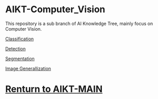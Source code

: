 # AIKT-Computer_Vision
This repository is a sub branch of AI Knowledge Tree, mainly focus on Computer Vision.

[Classification](https://github.com/RenMin1991/AIKT-Computer_Vision/blob/master/Classification.md)

[Detection](https://github.com/RenMin1991/AIKT-Computer_Vision/blob/master/Detection.md)

[Segmentation](https://github.com/RenMin1991/AIKT-Computer_Vision/blob/master/Segmentation.md)

[Image Generallization](https://github.com/RenMin1991/AIKT-Computer_Vision/blob/master/Image%20Generalization.md)

# [Renturn to AIKT-MAIN](https://github.com/SFFAI-AIKT/AIKT-MAIN)
